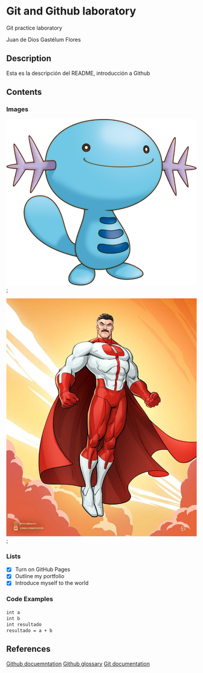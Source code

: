 # Git and Github laboratory

Git practice laboratory

Juan de Dios Gastélum Flores

## Description
Esta es la descripción del README, introducción a Github

## Contents

### Images

![Image of Wooper, the Pokemon](194-Wooper.webp);

![Image of Omniman from Invincible](latest.jpg);

### Lists

- [x] Turn on GitHub Pages
- [x] Outline my portfolio
- [x] Introduce myself to the world

### Code Examples

```
int a
int b
int resultado
resultado = a + b
```

## References

[Github docuemntation](https://docs.github.com/en)
[Github glossary](https://docs.github.com/en/get-started/learning-about-github/github-glossary)
[Git documentation](https://git-scm.com/doc)
